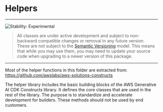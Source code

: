 # Helpers
<!--BEGIN STABILITY BANNER-->

---

![Stability: Experimental](https://img.shields.io/badge/stability-Experimental-important.svg?style=for-the-badge)

> All classes are under active development and subject to non-backward compatible changes or removal in any
> future version. These are not subject to the [Semantic Versioning](https://semver.org/) model.
> This means that while you may use them, you may need to update your source code when upgrading to a newer version of this package.

---
<!--END STABILITY BANNER-->

Most of the helper functions in this folder are extracted from: https://github.com/awslabs/aws-solutions-constructs 

The helper library includes the basic building blocks of the AWS Generative AI CDK Constructs library. It defines the core classes that are used in the rest of the library. The purpose is to standardize and accelerate development for builders.
These methods should not be used by end customers.


